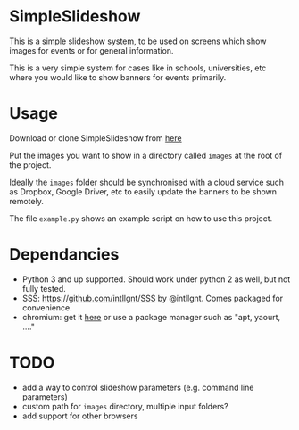# SimpleSlideshow

This is a simple slideshow system, to be used on screens which show images for events or for general information.

This is a very simple system for cases like in schools, universities, etc where you would like to show banners for
events primarily.

# Usage

Download or clone SimpleSlideshow from [here](https://github.com/ShadowMitia/SimpleSlideshow)

Put the images you want to show in a directory called `images` at the root of the project.

Ideally the `images` folder should be synchronised with a cloud service such as Dropbox, Google Driver, etc to easily update the banners to be shown remotely.

The file `example.py` shows an example script on how to use this project.

# Dependancies

- Python 3 and up supported. Should work under python 2 as well, but not fully tested.
- SSS: https://github.com/intllgnt/SSS by @intllgnt. Comes packaged for convenience.
- chromium: get it [here](https://www.chromium.org/getting-involved/download-chromium) or use a package manager such as "apt, yaourt, ...."

# TODO
- add a way to control slideshow parameters (e.g. command line parameters)
- custom path for `images` directory, multiple input folders?
- add support for other browsers
